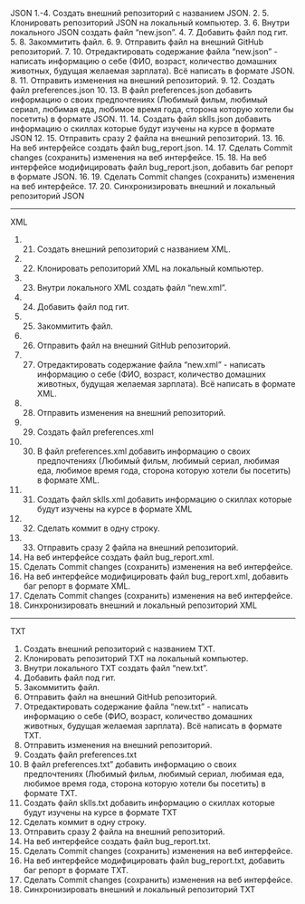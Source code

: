 JSON
 1.-4. Создать внешний репозиторий c названием JSON.
 2. 5. Клонировать репозиторий JSON на локальный компьютер.
 3. 6. Внутри локального JSON создать файл “new.json”.
 4. 7. Добавить файл под гит.
 5. 8. Закоммитить файл.
 6. 9. Отправить файл на внешний GitHub репозиторий.
 7. 10. Отредактировать содержание файла “new.json” - написать информацию о себе (ФИО, возраст, количество домашних животных, будущая желаемая зарплата). Всё написать в формате JSON.
 8. 11. Отправить изменения на внешний репозиторий.
 9. 12. Создать файл preferences.json
 10. 13. В файл preferences.json добавить информацию о своих предпочтениях (Любимый фильм, любимый сериал, любимая еда, любимое время года, сторона которую хотели бы посетить) в формате JSON.
 11. 14. Создать файл sklls.json добавить информацию о скиллах которые будут изучены на курсе в формате JSON
 12. 15. Отправить сразу 2 файла на внешний репозиторий.
 13. 16. На веб интерфейсе создать файл bug_report.json.
 14. 17. Сделать Commit changes (сохранить) изменения на веб интерфейсе.
 15. 18. На веб интерфейсе модифицировать файл bug_report.json, добавить баг репорт в формате JSON.
 16. 19. Сделать Commit changes (сохранить) изменения на веб интерфейсе.
 17. 20. Синхронизировать внешний и локальный репозиторий JSON
 
 ---
 
XML
 1. 21. Создать внешний репозиторий c названием XML.
 2. 22. Клонировать репозиторий XML на локальный компьютер.
 3. 23. Внутри локального XML создать файл “new.xml”.
 4. 24. Добавить файл под гит.
 5. 25. Закоммитить файл.
 6. 26. Отправить файл на внешний GitHub репозиторий.
 7. 27. Отредактировать содержание файла “new.xml” - написать информацию о себе (ФИО, возраст, количество домашних животных, будущая желаемая зарплата). Всё написать в формате XML.
 8. 28. Отправить изменения на внешний репозиторий.
 9. 29. Создать файл preferences.xml
 10. 30. В файл preferences.xml добавить информацию о своих предпочтениях (Любимый фильм, любимый сериал, любимая еда, любимое время года, сторона которую хотели бы посетить) в формате XML.
 11. 31. Создать файл sklls.xml добавить информацию о скиллах которые будут изучены на курсе в формате XML
 12. 32. Сделать коммит в одну строку.
 13. 33. Отправить сразу 2 файла на внешний репозиторий.
 34. На веб интерфейсе создать файл bug_report.xml.
 35. Сделать Commit changes (сохранить) изменения на веб интерфейсе.
 36. На веб интерфейсе модифицировать файл bug_report.xml, добавить баг репорт в формате XML.
 37. Сделать Commit changes (сохранить) изменения на веб интерфейсе.
 38. Синхронизировать внешний и локальный репозиторий XML
 
 ---
 
 TXT
 1. Создать внешний репозиторий c названием TXT.
 2. Клонировать репозиторий TXT на локальный компьютер.
 3. Внутри локального TXT создать файл “new.txt”.
 4. Добавить файл под гит.
 5. Закоммитить файл.
 6. Отправить файл на внешний GitHub репозиторий.
 7. Отредактировать содержание файла “new.txt” - написать информацию о себе (ФИО, возраст, количество домашних животных, будущая желаемая зарплата). Всё написать в формате TXT.
 8. Отправить изменения на внешний репозиторий.
 9. Создать файл preferences.txt
 10. В файл preferences.txt” добавить информацию о своих предпочтениях (Любимый фильм, любимый сериал, любимая еда, любимое время года, сторона которую хотели бы посетить) в формате TXT.
 11. Создать файл sklls.txt добавить информацию о скиллах которые будут изучены на курсе в формате TXT
 12. Сделать коммит в одну строку.
 13. Отправить сразу 2 файла на внешний репозиторий.
 14. На веб интерфейсе создать файл bug_report.txt.
 15. Сделать Commit changes (сохранить) изменения на веб интерфейсе.
 16. На веб интерфейсе модифицировать файл bug_report.txt, добавить баг репорт в формате TXT.
 17. Сделать Commit changes (сохранить) изменения на веб интерфейсе.
 18. Синхронизировать внешний и локальный репозиторий TXT